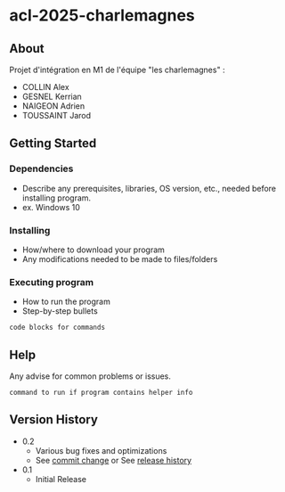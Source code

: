 # acl-2025-charlemagnes
## About
Projet d'intégration en M1 de l'équipe "les charlemagnes" :
- COLLIN Alex
- GESNEL Kerrian
- NAIGEON Adrien
- TOUSSAINT Jarod

## Getting Started

### Dependencies

* Describe any prerequisites, libraries, OS version, etc., needed before installing program.
* ex. Windows 10

### Installing

* How/where to download your program
* Any modifications needed to be made to files/folders

### Executing program

* How to run the program
* Step-by-step bullets
```
code blocks for commands
```

## Help

Any advise for common problems or issues.
```
command to run if program contains helper info
```

## Version History

* 0.2
    * Various bug fixes and optimizations
    * See [commit change]() or See [release history]()
* 0.1
    * Initial Release
